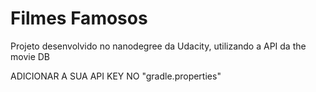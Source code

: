 # Filmes Famosos

Projeto desenvolvido no nanodegree da Udacity, utilizando a API da the movie DB

ADICIONAR A SUA API KEY NO "gradle.properties"
